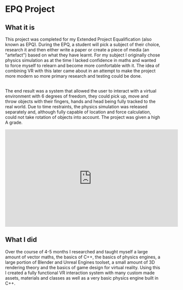 
# EPQ Project

## What it is
This project was completed for my Extended Project Equalification (also known as EPQ). During the EPQ, a student will pick a subject of their choice, research it and then either write a paper or create a piece of media
(an "artefact") based on what they have learnt. For my subject I originally chose physics simulation as at the time I lacked confidence in maths and wanted to force myself to relearn and become more comfortable with it.
The idea of combining VR with this later came about in an attempt to make the project more modern so more primary research and testing could be done.<br><br>

The end result was a system that allowed the user to interact with a virtual environment with 6 degrees of freedom, they could pick up, move and throw objects with their fingers, hands and head being fully tracked to the
real world. Due to time restraints, the physics simulation was released separately and, although fully capable of location and force calculation, could not take rotation of objects into account. The project was given a high A grade.

<iframe width="560" height="315" src="https://www.youtube.com/embed/pSlHM0kMijA" frameborder="0" allow="accelerometer; autoplay; clipboard-write; encrypted-media; gyroscope; picture-in-picture" allowfullscreen></iframe>

## What I did
Over the course of 4-5 months I researched and taught myself a large amount of vector maths, the basics of C++, the basics of physics engines, a large portion of Blender and Unreal Engines toolset,
a small amount of 3D rendering theory and the basics of game design for virtual reality. Using this I created a fully functional VR interaction system with many custom made assets, materials and classes as well as a
very basic physics engine built in C++.
